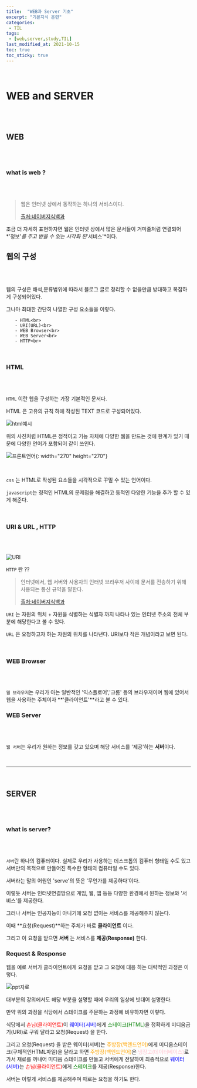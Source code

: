 ```yaml
---
title:  "WEB과 Server 기초"
excerpt: "기본지식 훈련"
categories:
 - TIL
tags:
 - [web,server,study,TIL]
last_modified_at: 2021-10-15
toc: true
toc_sticky: true
---
```






<br>

# WEB and SERVER

<br>
<br>

## WEB

<br>
<br>

### what is web ?

<br>
<br>

>웹은 인터넷 상에서 동작하는 하나의 서비스이다.
>
>[출처:네이버지식백과](https://terms.naver.com/entry.naver?docId=4383203&cid=59941&categoryId=59941)



조금 더 자세히 표현하자면 웹은 인터넷 상에서 많은 문서들이 거미줄처럼 연결되어 *'정보'*를 주고 받을 수 있는 시각화 된*'서비스'*이다.



## 웹의 구성
<br>
<br>



웹의 구성은 해석,분류범위에 따라서 블로그 글로 정리할 수 없을만큼 방대하고 복잡하게 구성되어있다. 

그나마 최대한 간단히 나열한 구성 요소들을 이렇다.

<ul>

    - HTML<br>
    - URI(URL)<br>
    - WEB Browser<br>
    - WEB Server<br>
    - HTTP<br>
</ul>
<br>

### HTML
<br>
<br>

`HTML` 이란 웹을 구성하는 가장 기본적인 문서다.

HTML 은 고유의 규칙 하에 작성된 TEXT 코드로 구성되어있다.


![html예시](\assets\images\HTML예시.JPG)





위의 사진처럼 HTML은 정적이고 기능 자체에 다양한 웹을 만드는 것에 한계가 있기 때문에 다양한 언어가 포함되어 같이 쓰인다.

![프론트언어](\assets\images\프론트언어.jpeg){: width="270" height="270"}




<br>


`css` 는 HTML로 작성된 요소들을 시각적으로 꾸밀 수 있는 언어이다.

`javascript`는 정적인 HTML의 문제점을 해결하고 동적인 다양한 기능을 추가 할 수 있게 해준다.

<br>



### URI & URL , HTTP

<br>
<br>

![URI](\assets\images\URL.JPG)



`HTTP` 란 ??

>인터넷에서, 웹 서버와 사용자의 인터넷 브라우저 사이에 문서를 전송하기 위해 사용되는 통신 규약을 말한다.
>
>[출처:네이버지식백과](https://terms.naver.com/entry.naver?docId=1180001&cid=40942&categoryId=32851)



`URI` 는 자원의 위치 + 자원을 식별하는 식별자 까지 나타나 있는 인터넷 주소의 전체 부분에 해당한다고 볼 수 있다. 



 `URL` 은 요청하고자 하는 자원의 위치를 나타낸다. URI보다 작은 개념이라고 보면 된다.

<br>

### WEB Browser

<br>
<br>


`웹 브라우저`는 우리가 아는 일반적인 '익스플로어','크롬' 등의 브라우저이며 웹에 있어서 웹을 사용하는 주체이자 **'클라이언트'**라고 볼 수 있다.




### WEB Server

<br>
<br>


`웹 서버`는 우리가 원하는 정보를 갖고 있으며 해당 서비스를 '제공'하는 **서버**이다.



<br>

<hr>
<br>


## SERVER

<br>
<br>

### what is server?

<br>
<br>



`서버`란  하나의 컴퓨터이다. 실제로 우리가 사용하는 데스크톱의 컴퓨터 형태일 수도 있고 서버만의 목적으로 만들어진 특수한 형태의 컴퓨터일 수도 있다.



서버라는 말의 어원인 'serve'의 뜻은 '무언가를 제공하다'이다.

이렇듯 서버는 인터넷연결망으로 게임, 웹, 앱 등등 다양한 환경에서 원하는 정보와 '서비스'를 제공한다.



그러나 서버는 인공지능이 아니기에 요청 없이는 서비스를 제공해주지 않는다.

이때 **요청(Request)**하는 주체가 바로 **클라이언트** 이다.

그리고 이 요청을 받으면 **서버** 는 서비스를 **제공(Response)** 한다.



### Request & Response



웹을 예로 서버가 클라이언트에게 요청을 받고 그 요청에 대응 하는 대략적인 과정은 이렇다.

![ppt자료](\assets\images\슬라이드1.JPG)



대부분의 강의에서도 해당 부분을 설명할 때에 우리의 일상에 빗대어 설명한다.

만약 위의 과정을 식당에서 스테이크를 주문하는 과정에 비유하자면 이렇다.



식당에서 <span style="color : red">손님(클라이언트)</span>이 <span style="color : blue">웨이터(서버)</span>에게 <span style="color : green">스테이크(HTML)</span>을 정확하게 미디움굽기(URI)로 구워 달라고 요청(Request) 을 한다. 

그리고 요청(Request) 을 받은 웨이터(서버)는 <span style="color : orange">주방장(백엔드언어)</span>에게 미디움스테이크(구체적인HTML파일)을 달라고 하면 <span style="color : orange">주방장(백엔드언어)</span>은 <span style="color : pink">냉장고(데이터베이스)</span>로가서 재료를 꺼내어 미디움 스테이크를 만들고 서버에게 전달하여 최종적으로 <span style="color : blue">웨이터(서버)</span>는<span style="color : red"> 손님(클라이언트)</span>에게 <span style="color : green">스테이크</span>를 제공(Response)한다.



서버는 이렇게 서비스를 제공해주며 때로는 요청을 하기도 한다.

